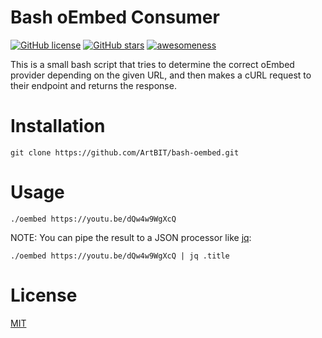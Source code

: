 # Bash oEmbed Consumer
[![GitHub license](https://img.shields.io/github/license/ArtBIT/bash-oembed.svg)](https://github.com/ArtBIT/bash-oembed) [![GitHub stars](https://img.shields.io/github/stars/ArtBIT/bash-oembed.svg)](https://github.com/ArtBIT/bash-oembed)  [![awesomeness](https://img.shields.io/badge/awesomeness-maximum-red.svg)](https://github.com/ArtBIT/bash-oembed)

This is a small bash script that tries to determine the correct oEmbed provider depending on the given URL, and then makes a cURL request to their endpoint and returns the response.

# Installation
```
git clone https://github.com/ArtBIT/bash-oembed.git
```

# Usage

```
./oembed https://youtu.be/dQw4w9WgXcQ

```

NOTE: You can pipe the result to a JSON processor like [jq](https://github.com/stedolan/jq):
```
./oembed https://youtu.be/dQw4w9WgXcQ | jq .title

```

# License

[MIT](LICENSE.md)
